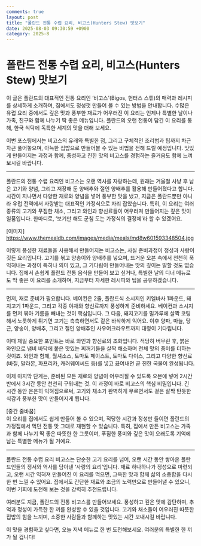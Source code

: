 ```yaml
---
comments: true
layout: post
title: "폴란드 전통 수렵 요리, 비고스(Hunters Stew) 맛보기"
date: 2025-08-03 09:30:59 +0900
category: 2025-8
---
```


# 폴란드 전통 수렵 요리, 비고스(Hunters Stew) 맛보기

이 글은 폴란드의 대표적인 전통 요리인 ‘비고스’(Bigos, 헌터스 스튜)의 매력과 레시피를 상세하게 소개하며, 집에서도 정성껏 만들어 볼 수 있는 방법을 안내합니다. 수많은 유럽 요리 중에서도 깊은 맛과 풍부한 재료가 어우러진 이 요리는 언제나 특별한 날이나 가족, 친구와 함께 나누기 딱 좋은 메뉴입니다. 폴란드의 오랜 전통이 담긴 이 요리를 통해, 한국 식탁에 독특한 세계의 맛을 더해 보세요.

이번 포스팅에서는 비고스의 유래와 특별한 점, 그리고 구체적인 조리법과 팁까지 차근차근 풀어놓으며, 아늑한 집밥으로 만들어볼 수 있는 비법을 전해 드릴 예정입니다. 맛있게 만들어지는 과정과 함께, 풍성하고 진한 맛의 비고스를 경험하는 즐거움도 함께 느껴보시길 바랍니다.

---

폴란드의 전통 수렵 요리인 비고스는 오랜 역사를 자랑하는데, 원래는 겨울철 사냥 후 남은 고기와 양념, 그리고 저장해 둔 양배추와 절인 양배추를 활용해 만들어졌다고 합니다. 시간이 지나면서 다양한 재료와 양념을 넣어 풍부한 맛을 냈고, 지금은 폴란드뿐만 아니라 유럽 전역에서 사랑받는 대표적인 가정식으로 자리 잡았습니다. 특히, 이 요리는 여러 종류의 고기와 푸짐한 채소, 그리고 와인과 향신료들이 어우러져 만들어지는 깊은 맛이 일품입니다. 한마디로, ‘보기만 해도 군침 도는 가정식의 결정체’라 할 수 있겠어요.

[이미지]  
https://www.themealdb.com/images/media/meals/md8w601593348504.jpg  

이렇게 풍성한 재료들을 사용해서 만들어지는 비고스는, 사실 준비과정이 정성과 사랑이 깃든 요리입니다. 고기를 볶고 양송이와 양배추를 넣으며, 뜨거운 오븐 속에서 천천히 푹 익혀내는 과정이 특히나 의미 있고, 그 기다림이 만들어내는 맛의 깊이는 말할 것도 없습니다. 집에서 손쉽게 폴란드 전통 음식을 만들어 보고 싶거나, 특별한 날의 디너 메뉴로도 딱 좋은 이 요리를 소개하며, 지금부터 자세한 레시피와 팁을 공유하겠습니다.

---

먼저, 재료 준비가 필요합니다. 베이컨은 2줄, 폴란드식 소시지인 키엘바사 1파운드, 돼지고기 1파운드, 그리고 각종 야채와 향신료까지 풍성하게 준비하세요. 베이컨과 소시지를 먼저 볶아 기름을 빼내는 것이 핵심입니다. 그 다음, 돼지고기를 밀가루에 살짝 코팅해서 노릇하게 튀기면 고기는 촉촉하면서도 겉은 바삭하게 익어요. 이후 양파, 마늘, 당근, 양송이, 양배추, 그리고 절인 양배추인 사우어크라우트까지 대령이 기다립니다.

이때 제일 중요한 포인트는 바로 와인과 향신료의 조화입니다. 적당히 버무린 후, 붉은 와인으로 냄비 바닥에 붙은 맛있는 찌꺼기들을 살짝 해소하며 전체 맛의 풍미를 더하는 것이죠. 와인과 함께, 월셔소스, 토마토 페이스트, 토마토 다이스, 그리고 다양한 향신료(바질, 말라몬, 파프리카, 캐러웨이씨드 등)를 넣고 끓여내면 곧 진한 국물이 완성됩니다.

이제 마지막 단계는, 준비된 모든 재료와 양념이 어우러질 수 있도록 오븐에 넣어 2시간 반에서 3시간 동안 천천히 구워내는 것. 이 과정이 바로 비고스의 핵심 비밀입니다. 긴 시간 동안 은은히 익혀짐으로써, 고기와 채소가 완벽하게 무르면서도 겉은 살짝 탄듯한 식감과 풍부한 맛이 만들어지게 됩니다.

[중간 줄바꿈]  
이 요리를 집에서도 쉽게 만들어 볼 수 있으며, 적당한 시간과 정성만 들이면 폴란드의 가정집에서 먹던 전통 맛 그대로 재현할 수 있습니다. 특히, 집에서 만든 비고스는 가족과 함께 나누기 딱 좋은 따뜻한 한 그릇이며, 푸짐한 풍미와 깊은 맛이 오래도록 기억에 남는 특별한 메뉴가 될 거예요.

---

폴란드 전통 수렵 요리 비고스는 단순한 고기 요리를 넘어, 오랜 시간 동안 쌓아온 폴란드인들의 정서와 역사를 담아낸 ‘사랑의 요리’입니다. 재료 하나하나가 정성으로 마련되고, 오랜 시간 익혀져 만들어진 이 요리를 먹으면, 그윽한 맛과 함께 삶의 소중함을 다시 한 번 느낄 수 있어요. 집에서도 간단한 재료와 조금의 노력만으로 만들어낼 수 있으니, 이번 기회에 도전해 보는 것을 강력히 추천드립니다.

여러분도 지금, 폴란드의 전통 비고스를 만들어보세요. 풍성하고 깊은 맛에 감탄하며, 추억과 정성이 가득한 한 끼를 완성할 수 있을 것입니다. 고기와 채소들이 어우러진 따뜻한 집밥의 힘을 느끼며, 소중한 사람들과 함께하는 맛있는 시간 보내시길 바랍니다.  

이 맛을 경험하고 싶다면, 오늘 저녁 메뉴로 한 번 도전해보세요. 여러분의 특별한 한 끼가 될 겁니다!